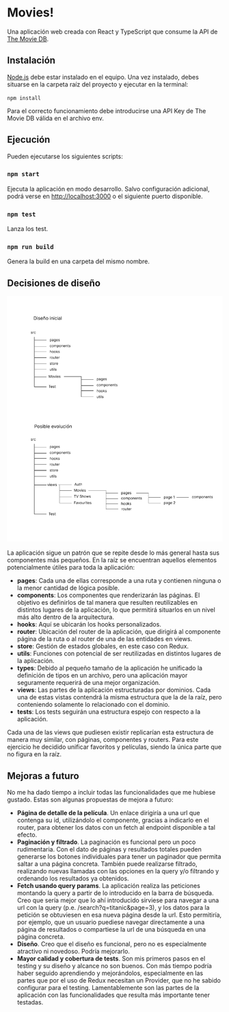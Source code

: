 # Movies!

Una aplicación web creada con React y TypeScript que consume la API de [The Movie DB](https://www.themoviedb.org/documentation/api).

## Instalación

[Node.js](https://nodejs.org/) debe estar instalado en el equipo. Una vez instalado, debes situarse en la carpeta raíz del proyecto y ejecutar en la terminal:

`npm install`

Para el correcto funcionamiento debe introducirse una API Key de The Movie DB válida en el archivo env.

## Ejecución

Pueden ejecutarse los siguientes scripts:

### `npm start`

Ejecuta la aplicación en modo desarrollo. Salvo configuración adicional, podrá verse en [http://localhost:3000](http://localhost:3000) o el siguiente puerto disponible.

### `npm test`

Lanza los test.

### `npm run build`

Genera la build en una carpeta del mismo nombre.

## Decisiones de diseño

![Diseño](https://github.com/xocarva/movies-app/blob/master/docs/images/folders.png "Diseño")

La aplicación sigue un patrón que se repite desde lo más general hasta sus componentes más pequeños. En la raíz se encuentran aquellos elementos potencialmente útiles para toda la aplicación:

- **pages**: Cada una de ellas corresponde a una ruta y contienen ninguna o la menor cantidad de lógica posible.
- **components**: Los componentes que renderizarán las páginas. El objetivo es definirlos de tal manera que resulten reutilizables en distintos lugares de la aplicación, lo que permitirá situarlos en un nivel más alto dentro de la arquitectura.
- **hooks**: Aquí se ubicarán los hooks personalizados.
- **router**: Ubicación del router de la aplicación, que dirigirá al componente página de la ruta o al router de una de las entidades en views.
- **store**: Gestión de estados globales, en este caso con Redux.
- **utils**: Funciones con potencial de ser reutilizadas en distintos lugares de la aplicación.
- **types**: Debido al pequeño tamaño de la aplicación he unificado la definición de tipos en un archivo, pero una aplicación mayor seguramente requerirá de una mejor organización.
- **views**: Las partes de la aplicación estructuradas por dominios. Cada una de estas vistas contendrá la misma estructura que la de la raíz, pero conteniendo solamente lo relacionado con el dominio.
- **tests**: Los tests seguirán una estructura espejo con respecto a la aplicación.

Cada una de las views que pudiesen existir replicarían esta estructura de manera muy similar, con páginas, componentes y routers. Para este ejercicio he decidido unificar favoritos y películas, siendo la única parte que no figura en la raíz.

## Mejoras a futuro

No me ha dado tiempo a incluir todas las funcionalidades que me hubiese gustado. Estas son algunas propuestas de mejora a futuro:

- **Página de detalle de la película**. Un enlace dirigiría a una url que contenga su id, utilizándolo el componente, gracias a indicarlo en el router, para obtener los datos con un fetch al endpoint disponible a tal efecto.
- **Paginación y filtrado**. La paginación es funcional pero un poco rudimentaria. Con el dato de páginas y resultados totales pueden generarse los botones individuales para tener un paginador que permita saltar a una página concreta. También puede realizarse filtrado, realizando nuevas llamadas con las opciones en la query y/o filtrando y ordenando los resultados ya obtenidos.
- **Fetch usando query params**. La aplicación realiza las peticiones montando la query a partir de lo introducido en la barra de búsqueda. Creo que sería mejor que lo ahí introducido sirviese para navegar a una url con la query (p.e. /search?q=titanic&page=3), y los datos para la petición se obtuviesen en esa nueva página desde la url. Esto permitiría, por ejemplo, que un usuario puediese navegar directamente a una página de resultados o compartiese la url de una búsqueda en una página concreta.
- **Diseño**. Creo que el diseño es funcional, pero no es especialmente atractivo ni novedoso. Podría mejorarlo.
- **Mayor calidad y cobertura de tests**. Son mis primeros pasos en el testing y su diseño y alcance no son buenos. Con más tiempo podría haber seguido aprendiendo y mejorándolos, especialmente en las partes que por el uso de Redux necesitan un Provider, que no he sabido configurar para el testing. Lamentablemente son las partes de la aplicación con las funcionalidades que resulta más importante tener testadas.

